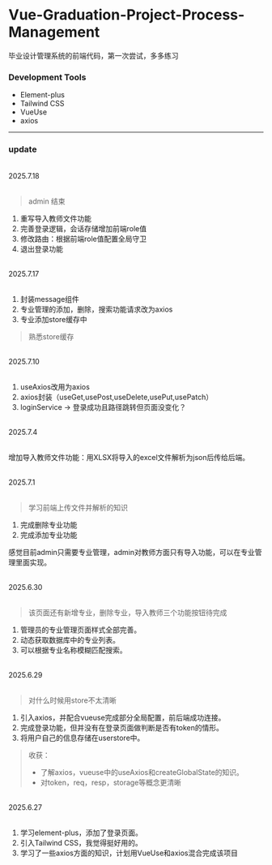 # Vue-Graduation-Project-Process-Management

毕业设计管理系统的前端代码，第一次尝试，多多练习

### Development Tools

- Element-plus
- Tailwind CSS
- VueUse
- axios

<hr/>

### update

<br/>
2025.7.18
<br/>
<br/>

> admin 结束

1. 重写导入教师文件功能
2. 完善登录逻辑，会话存储增加前端role值
3. 修改路由：根据前端role值配置全局守卫
4. 退出登录功能

<br/>
2025.7.17
<br/>
<br/>

1. 封装message组件
2. 专业管理的添加，删除，搜索功能请求改为axios
3. 专业添加store缓存中

> 熟悉store缓存

<br/>
2025.7.10
<br/>
<br/>

1. useAxios改用为axios
2. axios封装（useGet,usePost,useDelete,usePut,usePatch）
3. loginService -> 登录成功且路径跳转但页面没变化？

<br/>
2025.7.4
<br/>
<br/>

增加导入教师文件功能：用XLSX将导入的excel文件解析为json后传给后端。

<br/>
2025.7.1
<br/>
<br/>
 
 > 学习前端上传文件并解析的知识

1.  完成删除专业功能
2.  完成添加专业功能

感觉目前admin只需要专业管理，admin对教师方面只有导入功能，可以在专业管理里面实现。

<br/>
2025.6.30
<br/>
<br/>

> 该页面还有新增专业，删除专业，导入教师三个功能按钮待完成

1.  管理员的专业管理页面样式全部完善。
2.  动态获取数据库中的专业列表。
3.  可以根据专业名称模糊匹配搜索。

<br/>
2025.6.29
<br/>
<br/>
 
> 对什么时候用store不太清晰

1.  引入axios，并配合vueuse完成部分全局配置，前后端成功连接。
2.  完成登录功能，但并没有在登录页面做判断是否有token的情形。
3.  将用户自己的信息存储在userstore中。

> 收获：
>
> - 了解axios，vueuse中的useAxios和createGlobalState的知识。
> - 对token，req，resp，storage等概念更清晰

<br/>
2025.6.27
<br/>
<br/>

1.  学习element-plus，添加了登录页面。
2.  引入Tailwind CSS，我觉得挺好用的。
3.  学习了一些axios方面的知识，计划用VueUse和axios混合完成该项目
